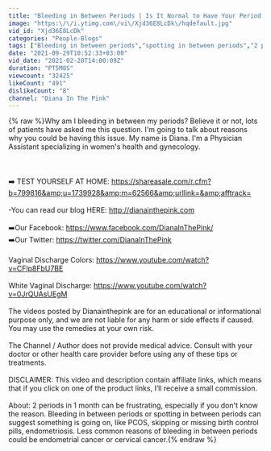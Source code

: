 ```yaml
---
title: "Bleeding in Between Periods | Is It Normal to Have Your Period Twice a Month"
image: "https:\/\/i.ytimg.com\/vi\/Xjd36E8LcDk\/hqdefault.jpg"
vid_id: "Xjd36E8LcDk"
categories: "People-Blogs"
tags: ["Bleeding in between periods","spotting in between periods","2 periods in 1 month"]
date: "2021-09-29T10:52:33+03:00"
vid_date: "2021-02-20T14:00:09Z"
duration: "PT5M8S"
viewcount: "32425"
likeCount: "491"
dislikeCount: "8"
channel: "Diana In The Pink"
---
```

{% raw %}Why am I bleeding in between my periods?  Believe it or not, lots of patients have asked me this question.  I'm going to talk about reasons why you could be having this issue.     My name is Diana.  I'm a Physician Assistant specializing in women's health and gynecology.   <br /><br /><br /><br />➡️    TEST YOURSELF AT HOME:  <a rel="nofollow" target="blank" href="https://shareasale.com/r.cfm?b=799816&amp;u=1739928&amp;m=62566&amp;urllink=&amp;afftrack=">https://shareasale.com/r.cfm?b=799816&amp;u=1739928&amp;m=62566&amp;urllink=&amp;afftrack=</a><br /><br />-You can read our blog HERE: <a rel="nofollow" target="blank" href="http://dianainthepink.com​">http://dianainthepink.com​</a><br /><br />➡️Our Facebook: <a rel="nofollow" target="blank" href="https://www.facebook.com/DianaInThePink/​">https://www.facebook.com/DianaInThePink/​</a><br />➡️Our Twitter:   <a rel="nofollow" target="blank" href="https://twitter.com/DianaInThePink​">https://twitter.com/DianaInThePink​</a><br /><br />Vaginal Discharge Colors: <a rel="nofollow" target="blank" href="https://www.youtube.com/watch?v=CFlp8FbU7BE">https://www.youtube.com/watch?v=CFlp8FbU7BE</a><br /><br />White Vaginal Discharge:  <a rel="nofollow" target="blank" href="https://www.youtube.com/watch?v=0JrQUAsUEgM">https://www.youtube.com/watch?v=0JrQUAsUEgM</a><br /><br />The videos posted by Dianainthepink are for an educational or informational purpose only, and we are not liable for any harm or side effects if caused. You may use the remedies at your own risk.<br /><br />The Channel / Author does not provide medical advice. Consult with your doctor or other health care provider before using any of these tips or treatments.<br /><br />DISCLAIMER: This video and description contain affiliate links, which means that if you click on one of the product links, I’ll receive a small commission. <br /><br />About: 2 periods in 1 month can be frustrating, especially if you don't know the reason.  Bleeding in between periods or spotting in between periods can suggest something is going on, like PCOS, skipping or missing birth control pills, endometriosis.  Less common reasons  of bleeding in between periods could be endometrial cancer or cervical cancer.{% endraw %}
